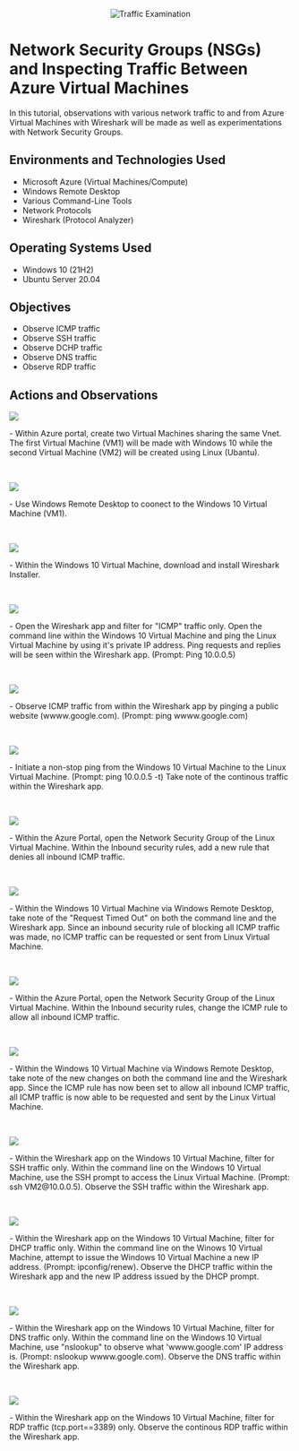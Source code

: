 <p align="center">
<img src="https://i.imgur.com/Ua7udoS.png" alt="Traffic Examination"/>
</p>

<h1>Network Security Groups (NSGs) and Inspecting Traffic Between Azure Virtual Machines</h1>
In this tutorial, observations with various network traffic to and from Azure Virtual Machines with Wireshark will be made as well as experimentations with Network Security Groups. <br />



<h2>Environments and Technologies Used</h2>

- Microsoft Azure (Virtual Machines/Compute)
- Windows Remote Desktop
- Various Command-Line Tools
- Network Protocols 
- Wireshark (Protocol Analyzer)

<h2>Operating Systems Used </h2>

- Windows 10 (21H2)
- Ubuntu Server 20.04

<h2>Objectives</h2>

- Observe ICMP traffic
- Observe SSH traffic
- Observe DCHP traffic 
- Observe DNS traffic
- Observe RDP traffic

<h2>Actions and Observations</h2>

<p>
<img src="https://i.imgur.com/5xv8JwB.png"/>
</p>
<p>
- Within Azure portal, create two Virtual Machines sharing the same Vnet. The first Virtual Machine (VM1) will be made with Windows 10 while the second Virtual Machine (VM2) will be created using Linux (Ubantu).
</p>
<br />

<p>
<img src="https://i.imgur.com/SPgmHJV.png"/>
</p>
<p>
- Use Windows Remote Desktop to coonect to the Windows 10 Virtual Machine (VM1). 
</p>
<br />

<p>
<img src="https://i.imgur.com/M6sXb6b.png"/>
</p>
<p>
- Within the Windows 10 Virtual Machine, download and install Wireshark Installer. 
</p>
<br /> 

<p> 
<img src="https://i.imgur.com/EqIANg3.png"/> 
</p> 
<p> 
- Open the Wireshark app and filter for "ICMP" traffic only. Open the command line within the Windows 10 Virtual Machine and ping the Linux Virtual Machine by using it's private IP address. Ping requests and replies will be seen within the Wireshark app. (Prompt: Ping 10.0.0.5)
</p> 
<br /> 

<p> 
<img src="https://i.imgur.com/IvtC1N1.png"/> 
</p> 
<p> 
- Observe ICMP traffic from within the Wireshark app by pinging a public website (wwww.google.com). (Prompt: ping wwww.google.com)
</p> 
<br /> 

<p> 
<img src="https://i.imgur.com/hfh8bM0.png"/) 
</p>
<p> 
- Initiate a non-stop ping from the Windows 10 Virtual Machine to the Linux Virtual Machine. (Prompt: ping 10.0.0.5 -t) Take note of the continous traffic within the Wireshark app. 
</p> 
<br /> 

<p> 
<img src="https://i.imgur.com/vtWQKO2.png"/) 
</p> 
<p> 
- Within the Azure Portal, open the Network Security Group of the Linux Virtual Machine. Within the Inbound security rules, add a new rule that denies all inbound ICMP traffic.
</p> 
<br /> 

<p> 
<img src="https://i.imgur.com/uvxt8kz.png"/) 
</p> 
<p> 
- Within the Windows 10 Virtual Machine via Windows Remote Desktop, take note of the "Request Timed Out" on both the command line and the Wireshark app. Since an inbound security rule of blocking all ICMP traffic was made, no ICMP traffic can be requested or sent from Linux Virtual Machine. 
</p> 
<br /> 

<p> 
<img src="https://i.imgur.com/Rud6Nk6.png"/) 
</p> 
<p> 
- Within the Azure Portal, open the Network Security Group of the Linux Virtual Machine. Within the Inbound security rules, change the ICMP rule to allow all inbound ICMP traffic. 
</p> 
<br /> 

<p> 
<img src="https://i.imgur.com/rruAnW1.png"/) 
</p> 
<p> 
- Within the Windows 10 Virtual Machine via Windows Remote Desktop, take note of the new changes on both the command line and the Wireshark app. Since the ICMP rule has now been set to allow all inbound ICMP traffic, all ICMP traffic is now able to be requested and sent by the Linux Virtual Machine. 
</p> 
<br /> 

<p> 
<img src="https://i.imgur.com/VnztOqL.png"/) 
</p> 
<p> 
- Within the Wireshark app on the Windows 10 Virtual Machine, filter for SSH traffic only. Within the command line on the Windows 10 Virtual Machine, use the SSH prompt to access the Linux Virtual Machine. (Prompt: ssh VM2@10.0.0.5). Observe the SSH traffic within the Wireshark app. 
</p> 
<br /> 

<p> 
<img src="https://i.imgur.com/R29XnIv.png"/) 
</p> 
<p> 
- Within the Wireshark app on the Windows 10 Virtual Machine, filter for DHCP traffic only. Within the command line on the Winows 10 Virtual Machine, attempt to issue the Windows 10 Virtual Machine a new IP address. (Prompt: ipconfig/renew). Observe the DHCP traffic within the Wireshark app and the new IP address issued by the DHCP prompt. 
</p> 
<br /> 

<p> 
<img src="https://i.imgur.com/WhYuh7X.png"/) 
</p> 
<p> 
- Within the Wireshark app on the Windows 10 Virtual Machine, filter for DNS traffic only. Within the command line on the Windows 10 Virtual Machine, use "nslookup" to observe what 'wwww.google.com' IP address is. (Prompt: nslookup wwww.google.com). Observe the DNS traffic within the Wireshark app. 
</p> 
<br /> 

<p> 
<img src="https://i.imgur.com/PRaiR8c.png"/) 
</p> 
<p> 
- Within the Wireshark app on the Windows 10 Virtual Machine, filter for RDP traffic (tcp.port==3389) only. Observe the continous RDP traffic within the Wireshark app.

